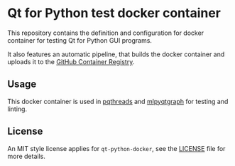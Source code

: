 # Qt for Python test docker container

This repository contains the definition and configuration for docker container for testing Qt for Python GUI programs.

It also features an automatic pipeline, that builds the docker container and
uploads it to the [GitHub Container
Registry](https://docs.github.com/en/packages/working-with-a-github-packages-registry/working-with-the-container-registry).


## Usage

This docker container is used in
[pqthreads](https://github.com/swvanbuuren/pqthreads) and
[mlpyqtgraph](https://github.com/swvanbuuren/mlpyqtgraph) for testing and
linting.

## License

An MIT style license applies for `qt-python-docker`, see the [LICENSE](LICENSE)
file for more details.

